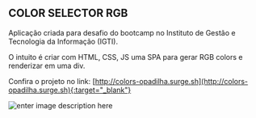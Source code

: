 ## COLOR SELECTOR RGB

Aplicação criada para desafio do bootcamp no Instituto de Gestão e Tecnologia da Informação (IGTI). 

O intuito é criar com HTML, CSS, JS uma SPA para gerar RGB colors e renderizar em uma div.

Confira o projeto no link: [http://colors-opadilha.surge.sh](http://colors-opadilha.surge.sh){:target="_blank"}

![enter image description here](https://i.ibb.co/MsbXNWr/image.png)
